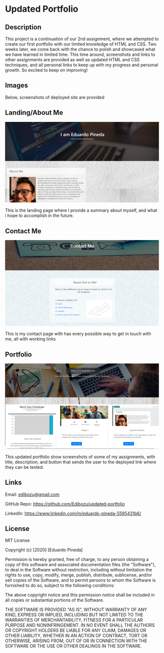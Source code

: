 # Updated Portfolio

## Description

This project is a continuation of our 2nd assignment, where we attempted to create our first portfolio with our limited knowledge of HTML and CSS. Two weeks later, we come back with the chance to polish and showcased what we have learned in limited time. This time around, screenshots and links to other assignments are provided as well as updated HTML and CSS techniques, and all personal links to keep up with my progress and personal growth. So excited to keep on improving!

## Images

Below, screenshots of deployed site are provided

## Landing/About Me

![Application Screenshot](./assets/images/aboutme1.png)

This is the landing page where I provide a summary about myself, and what i hope to accomplish in the future.

## Contact Me

![Application Screenshot](./assets/images/contact1.png)

This is my contact page with has every possible way to get in touch with me, all with working links

## Portfolio

![Application Screenshot](./assets/images/port1.png)

This updated portfolio show screenshots of some of my assignments, with title, description, and button that sends the user to the deployed link where they can be tested.

## Links

Email: edibozu@gmail.com

GitHub Repo: https://github.com/Edibozu/updated-portfolio

LinkedIn: https://www.linkedin.com/in/eduardo-pineda-5595431b6/

## License

MIT License

Copyright (c) [2020] [Eduardo Pineda]

Permission is hereby granted, free of charge, to any person obtaining a copy
of this software and associated documentation files (the "Software"), to deal
in the Software without restriction, including without limitation the rights
to use, copy, modify, merge, publish, distribute, sublicense, and/or sell
copies of the Software, and to permit persons to whom the Software is
furnished to do so, subject to the following conditions:

The above copyright notice and this permission notice shall be included in all
copies or substantial portions of the Software.

THE SOFTWARE IS PROVIDED "AS IS", WITHOUT WARRANTY OF ANY KIND, EXPRESS OR
IMPLIED, INCLUDING BUT NOT LIMITED TO THE WARRANTIES OF MERCHANTABILITY,
FITNESS FOR A PARTICULAR PURPOSE AND NONINFRINGEMENT. IN NO EVENT SHALL THE
AUTHORS OR COPYRIGHT HOLDERS BE LIABLE FOR ANY CLAIM, DAMAGES OR OTHER
LIABILITY, WHETHER IN AN ACTION OF CONTRACT, TORT OR OTHERWISE, ARISING FROM,
OUT OF OR IN CONNECTION WITH THE SOFTWARE OR THE USE OR OTHER DEALINGS IN THE
SOFTWARE.


